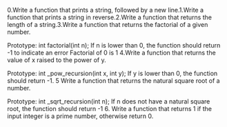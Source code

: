0.Write a function that prints a string, followed by a new line.1.Write a function that prints a string in reverse.2.Write a function that returns the length of a string.3.Write a function that returns the factorial of a given number.

Prototype: int factorial(int n);
If n is lower than 0, the function should return -1 to indicate an error
Factorial of 0 is 1 4.Write a function that returns the value of x raised to the power of y.

Prototype: int _pow_recursion(int x, int y);
If y is lower than 0, the function should return -1. 5 Write a function that returns the natural square root of a number.

Prototype: int _sqrt_recursion(int n);
If n does not have a natural square root, the function should return -1 6. Write a function that returns 1 if the input integer is a prime number, otherwise return 0.
